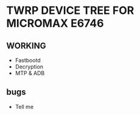 # TWRP DEVICE TREE FOR MICROMAX E6746

## WORKING
- Fastbootd
- Decryption
- MTP & ADB

## bugs
- Tell me
